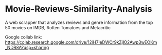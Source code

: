 # Movie-Reviews-Similarity-Analysis
A web scrapper that analyzes reviews and genre information from the top 50 movies on IMDB, Rotten Tomatoes and Metacritic

Google collab link: https://colab.research.google.com/drive/12iH7leDWCr9kZjIO2Awp3wEOKm_NDR8A?usp=sharing
